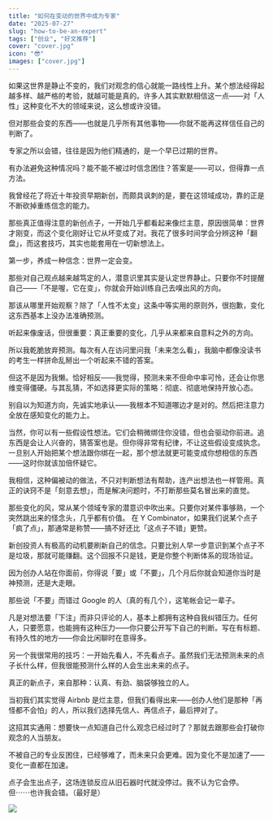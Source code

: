 ```yaml
---
title: "如何在变动的世界中成为专家"
date: "2025-07-27"
slug: "how-to-be-an-expert"
tags: ["创业", "好文推荐"]
cover: "cover.jpg"
icon: "😎"
images: ["cover.jpg"]
---
```

如果这世界是静止不变的，我们对观念的信心就能一路线性上升。某个想法经得起越多样、越严格的考验，就越可能是真的。许多人其实默默相信这一点——对「人性」这种变化不大的领域来说，这么想或许没错。



但对那些会变的东西——也就是几乎所有其他事物——你就不能再这样信任自己的判断了。



专家之所以会错，往往是因为他们精通的，是一个早已过期的世界。



有办法避免这种情况吗？能不能不被过时信念困住？答案是——可以，但得靠一点方法。



我曾经花了将近十年投资早期新创，而颇具讽刺的是，要在这领域成功，靠的正是不断砍掉重练信念的能力。



那些真正值得注意的新创点子，一开始几乎都看起来像烂主意，原因很简单：世界才刚变，而这个变化刚好让它从坏变成了对。我花了很多时间学会分辨这种「翻盘」，而这套技巧，其实也能套用在一切新想法上。



第一步，养成一种信念：世界一定会变。



那些对自己观点越来越笃定的人，潜意识里其实是认定世界静止。只要你不时提醒自己——「不是喔，它在变」，你就会开始训练自己去嗅出风的方向。



那该从哪里开始观察？除了「人性不太变」这条中等实用的原则外，很抱歉，变化这东西基本上没办法准确预测。



听起来像废话，但很重要：真正重要的变化，几乎从来都来自意料之外的方向。



所以我乾脆放弃预测。每次有人在访问里问我「未来怎么看」，我脑中都像没读书的考生一样拼命乱掰出一个听起来不错的答案。



但这不是因为我懒。恰好相反——我觉得，预测未来不但命中率可怜，还会让你思维变得僵硬。与其乱猜，不如选择更实际的策略：彻底、彻底地保持开放心态。



别自以为知道方向，先诚实地承认——我根本不知道哪边才是对的。然后把注意力全放在感知变化的能力上。



当然，你可以有一些假设性想法。它们会稍微绑住你没错，但也会驱动你前进。追东西是会让人兴奋的，猜答案也是。但你得非常有纪律，不让这些假设变成执念。
一旦别人开始把某个想法跟你绑在一起，那个想法就更可能变成你想相信的东西——这时你就该加倍怀疑它。



我相信，这种偏被动的做法，不只对判断想法有帮助，连产出想法也一样管用。真正的诀窍不是「刻意去想」，而是解决问题时，不打断那些莫名冒出来的直觉。



那些变化的风，常从某个领域专家的潜意识中吹出来。只要你对某件事够熟，一个突然跳出来的怪念头，几乎都有价值。
在 Y Combinator，如果我们说某个点子「疯了点」，那通常是称赞——搞不好还比「这点子不错」更赞。



新创投资人有极高的动机要刷新自己的信念。只要比别人早一步意识到某个点子不是垃圾，那就可能赚翻。这个回报不只是钱，更是你整个判断体系的现场验证。



因为创办人站在你面前，你得说「要」或「不要」，几个月后你就会知道你当时是神预测，还是大走眼。



那些说「不要」而错过 Google 的人（真的有几个），这笔帐会记一辈子。



凡是对想法要「下注」而非只评论的人，基本上都拥有这种自我纠错压力。任何人，只要愿意，也能拥有这种压力——你只要公开写下自己的判断。写在有标题、有持久性的地方——你会比闲聊时在意得多。



另一个我很常用的技巧：一开始先看人，不先看点子。虽然我们无法预测未来的点子长什么样，但我很能预测什么样的人会生出未来的点子。



真正的新点子，来自那种：认真、有劲、脑袋够独立的人。



当初我们其实觉得 Airbnb 是烂主意，但我们看得出来——创办人他们是那种「再怪都不会怕」的人，所以我们选择先信人、再信点子，最后押对了。



这招其实通用：想要快一点知道自己什么观念已经过时了？那就去跟那些会打破你观念的人当朋友。



不被自己的专业反困住，已经够难了，而未来只会更难。因为变化不是加速了——变化一直都在加速。



点子会生出点子，这场连锁反应从旧石器时代就没停过。我不认为它会停。
但⋯⋯也许我会错。（最好是）




![](https://prod-files-secure.s3.us-west-2.amazonaws.com/112d0858-5090-4d34-a606-b75eb8d65fd2/46476355-9cf3-4e99-9b7a-3531bc426380/1000202064.png?X-Amz-Algorithm=AWS4-HMAC-SHA256&X-Amz-Content-Sha256=UNSIGNED-PAYLOAD&X-Amz-Credential=ASIAZI2LB466RUAZW26R%2F20251005%2Fus-west-2%2Fs3%2Faws4_request&X-Amz-Date=20251005T224317Z&X-Amz-Expires=3600&X-Amz-Security-Token=IQoJb3JpZ2luX2VjEOf%2F%2F%2F%2F%2F%2F%2F%2F%2F%2FwEaCXVzLXdlc3QtMiJHMEUCIQDAnwbZLawJrrGiTtRM%2BV78IYKgvDKuKFH4xK5ofvnmnQIgci064Vx%2BccwxYtSu0IHXM7DT8uXKyDeQs2Of3dG7M4UqiAQIgP%2F%2F%2F%2F%2F%2F%2F%2F%2F%2FARAAGgw2Mzc0MjMxODM4MDUiDA1rPjPMmEla8KFAaSrcA2S49FqM1%2BfsN54aDnADKKrUP%2F84VClaHMp4cXIPXz82eSOnUtXZQd08GFbYiJE41BpZyu620YpCk4%2BxbhL2Y%2BHKJuKb5c1WKedmJ1BVGvtEzh%2BqyBad4LEjFuPqOyNXBPYB8tk28ptIbNuNw8TJ%2B7psX0TKUh0jx3EBvDIq4q09VVunlq3Xi5%2FYuPE%2FHAu%2BuE9KVnrl%2BouamLV9vkQFGEuVsm7rwS45eTtwtij%2F3kPvK7U5CM7Y%2BbytaILzWs8HRBZkn%2FDXHFuOlX3PWQSZPRRmVq5AKJFSBTNvoQ8xVfGsxEwcAWeGbbj%2BDO58%2F2CCoCh8SygtdL%2BNzlsYJ8kwHKSyo4BcqJr8PrQlIf5tlgF8j5JbAVMZRtXjNvAZtv%2BRy9iXiepDVtOVruoDfHCYsLSy%2B4PszkY2qNFxdzW98BJWVh4IBDDub3kefAHO5RivkyXGT6rjTTRArGyGrww4xmlU7gxZ%2BXJwR6EcUMQTvnyrD5iBBYesTQJonmXER4bAMQar3dmaKxun%2FP0WXbf49cF83sO%2FmB%2FGO76D6PLJFiV83XRwl6k35OnbSViFrY2ul21EsJYeEf9FM72OWayd3g5OGllghole%2ByhRzvKksePNb8lZVjsAiJMzEPWwMKThi8cGOqUBmfjEU6%2BudwWA3OnBqGa3OFSLzkRmDAVJ7cXPP2fI2tojIPIYD4U04gBVnvxex%2BpNTD3zN4UZI4kdO%2B%2B%2BKdojCkIFMUML5wwHCAj%2BsGbNVJEogUnfRipa1qC%2FaCBF78xXRYQbIw0XLVf3hpSkO9mNNHUtUWzrNSxaUfkHOr1qXrmh6ATqBXdpfeP24lG0PbY32sSSW0zxInYYHtW75bIt9xNDSZDr&X-Amz-Signature=f9b1cffd6418015724f09d163f0abdfaa958a783e49bb4e8f17e95cd868bb745&X-Amz-SignedHeaders=host&x-amz-checksum-mode=ENABLED&x-id=GetObject)

